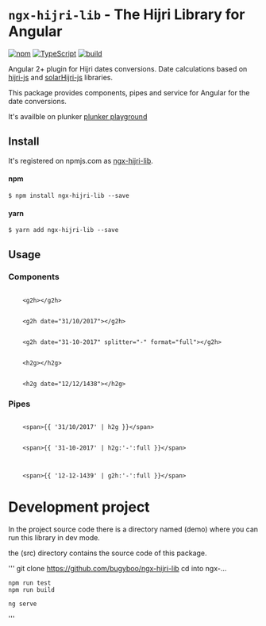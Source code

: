# `ngx-hijri-lib` - The Hijri Library for Angular

[![npm](https://img.shields.io/badge/npm-1.0.5-blue.svg)](https://www.npmjs.com/package/hijri-js)
[![TypeScript](https://img.shields.io/badge/TypeScript-2.5.3-blue.svg)](https://www.typescriptlang.org)
[![build](https://img.shields.io/badge/build-success-green.svg)](https://www.typescriptlang.org)

Angular 2+ plugin for Hijri dates conversions. Date calculations based on [hijri-js](https://github.com/bugyboo/hijri-js) and [solarHijri-js](https://github.com/xsoh/solarHijri-js) libraries.

This package provides components, pipes and service for Angular for the date conversions.

It's availble on plunker [plunker playground](https://embed.plnkr.co/THwo9r6rkf6GDWMoRCh4/)

## Install

It's registered on npmjs.com
as [ngx-hijri-lib](https://www.npmjs.com/package/ngx-hijri-lib).

#### npm 

```
$ npm install ngx-hijri-lib --save
```

#### yarn 

```
$ yarn add ngx-hijri-lib --save
```

## Usage

### Components

``` current day in Hijri

    <g2h></g2h>

```

``` convert date from Gregorian to Hijri

    <g2h date="31/10/2017"></g2h>

```

``` convert date from Gregorian to Hijri with diffrent splitter and return full format

    <g2h date="31-10-2017" splitter="-" format="full"></g2h>

```

``` current day in Gregorian

    <h2g></h2g>

```

``` convert Hijri date to Gregorian

    <h2g date="12/12/1438"></h2g>

```

### Pipes

``` convert Gregorian date to hijri

    <span>{{ '31/10/2017' | h2g }}</span>

```

``` convert Gregorian date to hijri with diffrent splitter and output format

    <span>{{ '31-10-2017' | h2g:'-':full }}</span>
    
```

``` convert Hijri date to Gregorian

    <span>{{ '12-12-1439' | g2h:'-':full }}</span>

```

# Development project

In the project source code there is a directory named (demo) where you can run this library in dev mode.

the (src) directory contains the source code of this package.

'''
    git clone https://github.com/bugyboo/ngx-hijri-lib
    cd into ngx-...

    npm run test
    npm run build

    ng serve

'''